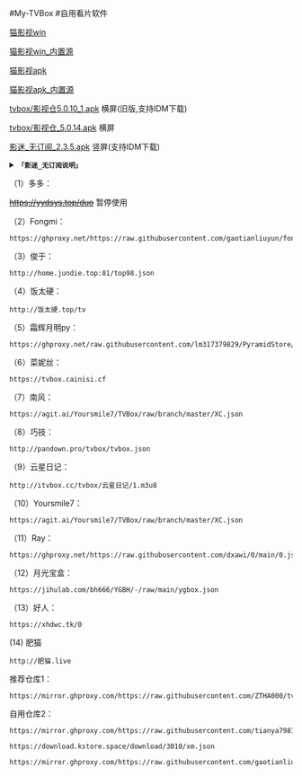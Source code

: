 #My-TVBox
#自用看片软件

[猫影视win](https://mirror.ghproxy.com/https://github.com/catvod/CatVodOpen/releases/download/1.1.0/windows_release_open_1.1.0_fix1.7z)

[猫影视win_内置源](https://mirror.ghproxy.com/https://raw.githubusercontent.com/chaoduzj/my-tvbox/main/CatVodOpen/catvod_windows_release_open_1.1.0_fix2_%E5%86%85%E7%BD%AE.7z)

[猫影视apk](https://mirror.ghproxy.com/https://github.com/catvod/CatVodOpen/releases/download/1.1.0/android_open_1.1.0_fix2.apk)

[猫影视apk_内置源](https://mirror.ghproxy.com/https://raw.githubusercontent.com/chaoduzj/my-tvbox/main/CatVodOpen/android_open_1.1.0_fix2_%E5%86%85%E7%BD%AE.apk)

[tvbox/影视仓5.0.10_1.apk](https://mirror.ghproxy.com/https://raw.githubusercontent.com/chaoduzj/my-tvbox/main/tvbox%E6%89%8B%E6%9C%BA%E7%89%88/%E5%BD%B1%E8%A7%86%E4%BB%935.0.10_1.apk)   横屏(旧版,支持IDM下载)

[tvbox/影视仓_5.0.14.apk](https://mirror.ghproxy.com/https://raw.githubusercontent.com/chaoduzj/my-tvbox/main/tvbox%E6%89%8B%E6%9C%BA%E7%89%88/%E5%BD%B1%E8%A7%86%E4%BB%93TV%E7%89%88_5.0.14%20.apk)   横屏

[影迷_无订阅_2.3.5.apk](https://mirror.ghproxy.com/https://github.com/chaoduzj/my-tvbox/releases/download/tvbox/_._2.3.5.apk)   竖屏(支持IDM下载)
    <details>
    <summary><code><strong>「影迷_无订阅说明」</strong></code></summary>

打开应用,我的-发给朋友里有订阅

[原版下载123pan:](https://www.123pan.com/s/OCZRVv-nx6V3.html)

这是一些订阅，一次复制一行，添加到影迷就能用了。(影视仓同,推荐第一个)

gaotianliuyun维护的接口(本地接口)
~~~~
[原](https://github.com/gaotianliuyun/gao/archive/refs/heads/master.zip)

[加速1](https://gh.ddlc.top/https://github.com/gaotianliuyun/gao/archive/refs/heads/master.zip)

[加速2](https://mirror.ghproxy.com/https://github.com/gaotianliuyun/gao/archive/refs/heads/master.zip)

[加速3](https://gh.api.99988866.xyz/https://github.com/gaotianliuyun/gao/archive/refs/heads/master.zip)
~~~~
</details>


（1）多多：


~~https://yydsys.top/duo~~ 暂停使用


（2）Fongmi：

~~~
https://ghproxy.net/https://raw.githubusercontent.com/gaotianliuyun/fongmi/main/json/config.json
~~~

（3）俊于：

~~~
http://home.jundie.top:81/top98.json
~~~

（4）饭太硬：

~~~
http://饭太硬.top/tv
~~~

（5）霜辉月明py：

~~~
https://ghproxy.net/raw.githubusercontent.com/lm317379829/PyramidStore/pyramid/py.json
~~~

（6）菜妮丝：

~~~
https://tvbox.cainisi.cf
~~~

（7）南风：

~~~
https://agit.ai/Yoursmile7/TVBox/raw/branch/master/XC.json
~~~

（8）巧技：

~~~
http://pandown.pro/tvbox/tvbox.json
~~~

（9）云星日记：

~~~
http://itvbox.cc/tvbox/云星日记/1.m3u8
~~~
（10）Yoursmile7：

~~~
https://agit.ai/Yoursmile7/TVBox/raw/branch/master/XC.json
~~~

（11）Ray：

~~~
https://ghproxy.net/https://raw.githubusercontent.com/dxawi/0/main/0.json
~~~

（12）月光宝盒：

~~~
https://jihulab.com/bh666/YGBH/-/raw/main/ygbox.json
~~~

（13）好人：

~~~
https://xhdwc.tk/0
~~~

 (14) 肥猫
 
~~~~
http://肥猫.live
~~~~

推荐仓库1：

~~~~
https://mirror.ghproxy.com/https://raw.githubusercontent.com/ZTHA000/tvbox/main/gyckname.json
~~~~

自用仓库2：

~~~~
https://mirror.ghproxy.com/https://raw.githubusercontent.com/tianya7981/jiekou/main/0709
~~~~

~~~~
https://download.kstore.space/download/3010/xm.json
~~~~

~~~~
https://mirror.ghproxy.com/https://raw.githubusercontent.com/gaotianliuyun/gao/master/0825.json
~~~~


